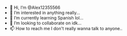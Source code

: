 - 👋 Hi, I’m @Alex12355566
- 👀 I’m interested in anything really...
- 🌱 I’m currently learning Spanish lol...
- 💞️ I’m looking to collaborate on idk...
- 📫 How to reach me I don't really wanna talk to anyone..
 
<!---tHub profile.
--->


